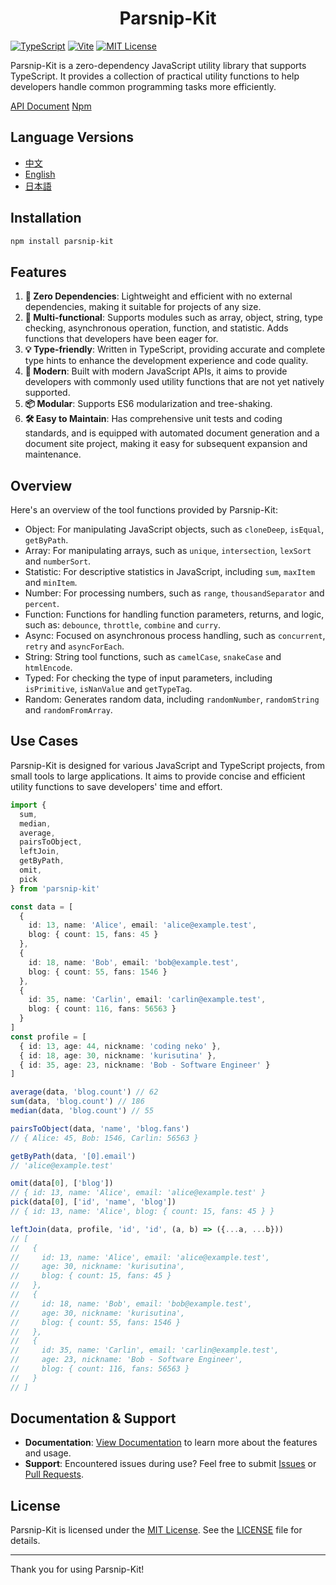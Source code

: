 # <center> Parsnip-Kit

[![TypeScript](https://img.shields.io/badge/TypeScript-v5.7.2-blue)](https://www.typescriptlang.org/) [![Vite](https://img.shields.io/badge/Vite-v6.1.0-7D85FF)](https://vite.dev/) [![MIT License](https://img.shields.io/badge/license-MIT-green)](LICENSE)

Parsnip-Kit is a zero-dependency JavaScript utility library that supports TypeScript. It provides a collection of practical utility functions to help developers handle common programming tasks more efficiently.

[API Document](https://littlerangifertarandus.github.io/parsnip-kit/)
[Npm](https://www.npmjs.com/package/parsnip-kit/)

## Language Versions
- [中文](README.zh.md)
- [English](README.md)
- [日本語](README.ja.md)

## Installation
```sh
npm install parsnip-kit
```

## Features
1. **🧳 Zero Dependencies**: Lightweight and efficient with no external dependencies, making it suitable for projects of any size.
2. **🔩 Multi-functional**: Supports modules such as array, object, string, type checking, asynchronous operation, function, and statistic. Adds functions that developers have been eager for.
3. **💡 Type-friendly**: Written in TypeScript, providing accurate and complete type hints to enhance the development experience and code quality.
4. **🚀 Modern**: Built with modern JavaScript APIs, it aims to provide developers with commonly used utility functions that are not yet natively supported.
5. **📦 Modular**: Supports ES6 modularization and tree-shaking.
6. **🛠️ Easy to Maintain**: Has comprehensive unit tests and coding standards, and is equipped with automated document generation and a document site project, making it easy for subsequent expansion and maintenance.

## Overview

Here's an overview of the tool functions provided by Parsnip-Kit:
- Object: For manipulating JavaScript objects, such as `cloneDeep`, `isEqual`, `getByPath`.
- Array: For manipulating arrays, such as `unique`, `intersection`, `lexSort` and `numberSort`.
- Statistic: For descriptive statistics in JavaScript, including `sum`, `maxItem` and `minItem`.
- Number: For processing numbers, such as `range`, `thousandSeparator` and `percent`.
- Function: Functions for handling function parameters, returns, and logic, such as: `debounce`, `throttle`, `combine` and `curry`.
- Async: Focused on asynchronous process handling, such as `concurrent`, `retry` and `asyncForEach`.
- String: String tool functions, such as `camelCase`, `snakeCase` and `htmlEncode`.
- Typed: For checking the type of input parameters, including `isPrimitive`, `isNanValue` and `getTypeTag`.
- Random: Generates random data, including `randomNumber`, `randomString` and `randomFromArray`.

## Use Cases
Parsnip-Kit is designed for various JavaScript and TypeScript projects, from small tools to large applications. It aims to provide concise and efficient utility functions to save developers' time and effort.

```typescript
import {
  sum,
  median,
  average,
  pairsToObject,
  leftJoin,
  getByPath,
  omit,
  pick
} from 'parsnip-kit'

const data = [
  {
    id: 13, name: 'Alice', email: 'alice@example.test',
    blog: { count: 15, fans: 45 }
  },
  {
    id: 18, name: 'Bob', email: 'bob@example.test',
    blog: { count: 55, fans: 1546 }
  },
  {
    id: 35, name: 'Carlin', email: 'carlin@example.test',
    blog: { count: 116, fans: 56563 }
  }
]
const profile = [
  { id: 13, age: 44, nickname: 'coding neko' },
  { id: 18, age: 30, nickname: 'kurisutina' },
  { id: 35, age: 23, nickname: 'Bob - Software Engineer' }
]

average(data, 'blog.count') // 62
sum(data, 'blog.count') // 186
median(data, 'blog.count') // 55

pairsToObject(data, 'name', 'blog.fans')
// { Alice: 45, Bob: 1546, Carlin: 56563 }

getByPath(data, '[0].email')
// 'alice@example.test'

omit(data[0], ['blog'])
// { id: 13, name: 'Alice', email: 'alice@example.test' }
pick(data[0], ['id', 'name', 'blog'])
// { id: 13, name: 'Alice', blog: { count: 15, fans: 45 } }

leftJoin(data, profile, 'id', 'id', (a, b) => ({...a, ...b}))
// [
//   {
//     id: 13, name: 'Alice', email: 'alice@example.test',
//     age: 30, nickname: 'kurisutina',
//     blog: { count: 15, fans: 45 }
//   },
//   {
//     id: 18, name: 'Bob', email: 'bob@example.test',
//     age: 30, nickname: 'kurisutina',
//     blog: { count: 55, fans: 1546 }
//   },
//   {
//     id: 35, name: 'Carlin', email: 'carlin@example.test',
//     age: 23, nickname: 'Bob - Software Engineer',
//     blog: { count: 116, fans: 56563 }
//   }
// ]
```

## Documentation & Support
- **Documentation**: [View Documentation](https://littlerangifertarandus.github.io/parsnip-kit/) to learn more about the features and usage.
- **Support**: Encountered issues during use? Feel free to submit [Issues](https://github.com/LittleRangiferTarandus/parsnip-kit/issues) or [Pull Requests](https://github.com/LittleRangiferTarandus/parsnip-kit/pulls).

## License
Parsnip-Kit is licensed under the [MIT License](LICENSE). See the [LICENSE](LICENSE) file for details.

---

Thank you for using Parsnip-Kit!